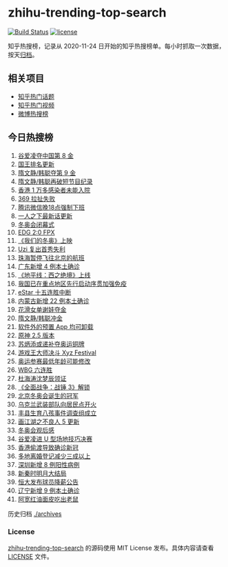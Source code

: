 # zhihu-trending-top-search

[![Build Status](https://github.com/justjavac/zhihu-trending-top-search/workflows/ci/badge.svg?branch=main)](https://github.com/justjavac/zhihu-trending-top-search/actions)
[![license](https://img.shields.io/github/license/justjavac/zhihu-trending-top-search)](https://github.com/justjavac/zhihu-trending-top-search/blob/main/LICENSE)

知乎热搜榜，记录从 2020-11-24 日开始的知乎热搜榜单。每小时抓取一次数据，按天[归档](./archives)。

## 相关项目

- [知乎热门话题](https://github.com/justjavac/zhihu-trending-hot-questions)
- [知乎热门视频](https://github.com/justjavac/zhihu-trending-hot-video)
- [微博热搜榜](https://github.com/justjavac/weibo-trending-hot-search)

## 今日热搜榜

<!-- BEGIN -->
<!-- 最后更新时间 Sat Feb 19 2022 23:13:47 GMT+0800 (China Standard Time) -->

1. [谷爱凌夺中国第 8 金](https://www.zhihu.com/search?q=谷爱凌)
1. [国王排名更新](https://www.zhihu.com/search?q=国王排名)
1. [隋文静/韩聪夺第 9 金](https://www.zhihu.com/search?q=隋文静/韩聪)
1. [隋文静/韩聪再破短节目纪录](https://www.zhihu.com/search?q=隋文静/韩聪)
1. [香港 1 万多感染者未能入院](https://www.zhihu.com/search?q=香港疫情)
1. [369 拉扯失败](https://www.zhihu.com/search?q=tes)
1. [腾讯微信晚18点强制下班](https://www.zhihu.com/search?q=腾讯微信)
1. [一人之下最新话更新](https://www.zhihu.com/search?q=一人之下)
1. [冬奥会闭幕式](https://www.zhihu.com/search?q=冬奥会闭幕式)
1. [EDG 2:0 FPX](https://www.zhihu.com/search?q=edg)
1. [《我们的冬奥》上映](https://www.zhihu.com/search?q=我们的冬奥)
1. [Uzi 复出首秀失利](https://www.zhihu.com/search?q=Uzi)
1. [珠海暂停飞往北京的航班](https://www.zhihu.com/search?q=珠海疫情)
1. [广东新增 4 例本土确诊](https://www.zhihu.com/search?q=广东新增)
1. [《地平线：西之绝境》上线](https://www.zhihu.com/search?q=地平线西之绝境)
1. [我国已在重点地区先行启动序贯加强免疫](https://www.zhihu.com/search?q=序贯加强免疫)
1. [eStar 十五连胜中断](https://www.zhihu.com/search?q=eStar)
1. [内蒙古新增 22 例本土确诊](https://www.zhihu.com/search?q=内蒙古新增)
1. [花滑女单谢娃夺金](https://www.zhihu.com/search?q=花样滑冰)
1. [隋文静/韩聪冲金](https://www.zhihu.com/search?q=隋文静/韩聪)
1. [软件外的预置 App 均可卸载](https://www.zhihu.com/search?q=预置App)
1. [原神 2.5 版本](https://www.zhihu.com/search?q=原神)
1. [苏炳添或递补夺奥运铜牌](https://www.zhihu.com/search?q=苏炳添)
1. [游戏王大师决斗 Xyz Festival](https://www.zhihu.com/search?q=游戏王)
1. [奥运参赛最低年龄可能修改](https://www.zhihu.com/search?q=奥运最低年龄限制)
1. [WBG 六连胜](https://www.zhihu.com/search?q=WBG)
1. [杜海涛沈梦辰领证](https://www.zhihu.com/search?q=杜海涛沈梦辰领证)
1. [《全面战争：战锤 3》解锁](https://www.zhihu.com/search?q=战锤3)
1. [北京冬奥会诞生的冠军](https://www.zhihu.com/search?q=冬奥会冠军)
1. [乌克兰武装部队向居民点开火](https://www.zhihu.com/search?q=乌克兰武装部队开火)
1. [丰县生育八孩事件调查组成立](https://www.zhihu.com/search?q=丰县八孩调查组)
1. [画江湖之不良人 5 更新](https://www.zhihu.com/search?q=不良人)
1. [冬奥会观后感](https://www.zhihu.com/search?q=冬奥会观后感)
1. [谷爱凌进 U 型场地技巧决赛](https://www.zhihu.com/search?q=谷爱凌)
1. [香港偷渡导致确诊新冠](https://www.zhihu.com/search?q=香港偷渡)
1. [多地离婚登记减少三成以上](https://www.zhihu.com/search?q=离婚登记减少)
1. [深圳新增 8 例阳性病例](https://www.zhihu.com/search?q=深圳新增)
1. [新秦时明月大结局](https://www.zhihu.com/search?q=新秦时明月)
1. [恒大发布球员降薪公告](https://www.zhihu.com/search?q=恒大)
1. [辽宁新增 9 例本土确诊](https://www.zhihu.com/search?q=辽宁新增)
1. [阿宽红油面皮吃出老鼠](https://www.zhihu.com/search?q=阿宽红油面皮)

<!-- END -->

历史归档 [./archives](./archives)

### License

[zhihu-trending-top-search](https://github.com/justjavac/zhihu-trending-top-search)
的源码使用 MIT License 发布。具体内容请查看 [LICENSE](./LICENSE) 文件。
